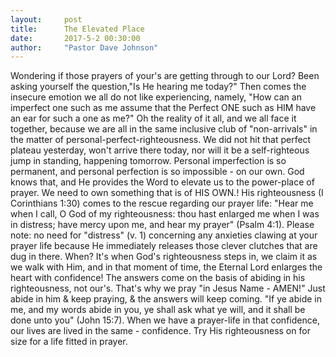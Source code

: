 ```yaml
---
layout:     post
title:      The Elevated Place
date:       2017-5-2 00:30:00
author:     "Pastor Dave Johnson"
---
```


Wondering if those prayers of your's are getting through to our Lord?  Been asking yourself the question,"Is He hearing me today?"  Then comes the insecure emotion we all do not like experiencing, namely, "How can an imperfect one such as me assume that the Perfect ONE such as HIM have an ear for such a one as me?"   Oh the reality of it all, and we all face it together, because we are all in the same inclusive club of "non-arrivals" in the matter of personal-perfect-righteousness.  We did not hit that perfect plateau yesterday,  won't arrive there today, nor will it be a self-righteous jump in standing, happening tomorrow.  Personal imperfection is so permanent, and personal perfection is so impossible - on our own.  God knows that, and He provides the Word to elevate us to the power-place of prayer.  We need to own something that is of HIS OWN.!  His righteousness (I Corinthians 1:30) comes to the rescue regarding our prayer life: "Hear me when I call, O God of my righteousness: thou hast enlarged me when I was in distress; have mercy upon me, and hear my prayer" (Psalm 4:1).  Please note: no need for "distress" (v. 1) concerning any anxieties clawing at your prayer life because He  immediately releases those clever clutches that are dug in there.  When?  It's when God's righteousness steps in, we claim it as we walk with Him, and in that moment of time, the Eternal Lord enlarges the heart with confidence!  The answers come on the basis of abiding in his righteousness, not our's.  That's why we pray "in Jesus Name - AMEN!"  Just abide in him & keep praying, & the answers will keep coming. "If ye abide in me, and my words abide in you, ye shall ask what ye will, and it shall be done unto you" (John 15:7).  When we have a prayer-life in that confidence, our lives are lived in the same - confidence.  Try His righteousness on for size for a life fitted in prayer.
